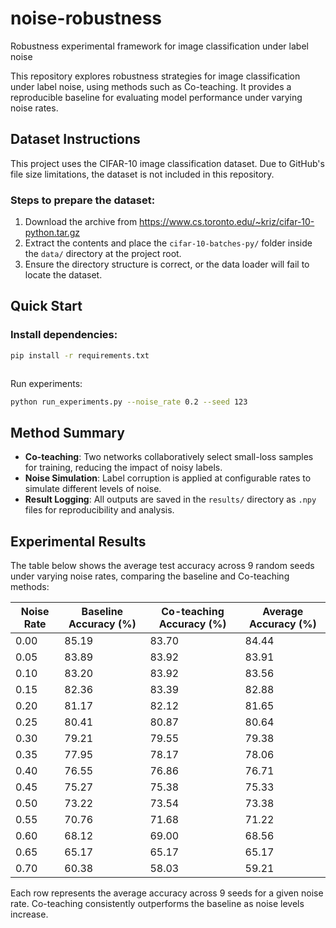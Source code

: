 # noise-robustness

Robustness experimental framework for image classification under label noise

This repository explores robustness strategies for image classification under label noise, using methods such as Co-teaching. It provides a reproducible baseline for evaluating model performance under varying noise rates.

## Dataset Instructions

This project uses the CIFAR-10 image classification dataset. Due to GitHub's file size limitations, the dataset is not included in this repository.

### Steps to prepare the dataset:

1. Download the archive from https://www.cs.toronto.edu/~kriz/cifar-10-python.tar.gz
2. Extract the contents and place the `cifar-10-batches-py/` folder inside the `data/` directory at the project root.
3. Ensure the directory structure is correct, or the data loader will fail to locate the dataset.

## Quick Start

### Install dependencies:
```bash
pip install -r requirements.txt



````
Run experiments:
```bash
python run_experiments.py --noise_rate 0.2 --seed 123
````

## Method Summary

- **Co-teaching**: Two networks collaboratively select small-loss samples for training, reducing the impact of noisy labels.
- **Noise Simulation**: Label corruption is applied at configurable rates to simulate different levels of noise.
- **Result Logging**: All outputs are saved in the `results/` directory as `.npy` files for reproducibility and analysis.

## Experimental Results

The table below shows the average test accuracy across 9 random seeds under varying noise rates, comparing the baseline and Co-teaching methods:

| Noise Rate | Baseline Accuracy (%) | Co-teaching Accuracy (%) | Average Accuracy (%) |
|------------|-----------------------|--------------------------|----------------------|
| 0.00       | 85.19                 | 83.70                    | 84.44                |
| 0.05       | 83.89                 | 83.92                    | 83.91                |
| 0.10       | 83.20                 | 83.92                    | 83.56                |
| 0.15       | 82.36                 | 83.39                    | 82.88                |
| 0.20       | 81.17                 | 82.12                    | 81.65                |
| 0.25       | 80.41                 | 80.87                    | 80.64                |
| 0.30       | 79.21                 | 79.55                    | 79.38                |
| 0.35       | 77.95                 | 78.17                    | 78.06                |
| 0.40       | 76.55                 | 76.86                    | 76.71                |
| 0.45       | 75.27                 | 75.38                    | 75.33                |
| 0.50       | 73.22                 | 73.54                    | 73.38                |
| 0.55       | 70.76                 | 71.68                    | 71.22                |
| 0.60       | 68.12                 | 69.00                    | 68.56                |
| 0.65       | 65.17                 | 65.17                    | 65.17                |
| 0.70       | 60.38                 | 58.03                    | 59.21                |

Each row represents the average accuracy across 9 seeds for a given noise rate. Co-teaching consistently outperforms the baseline as noise levels increase.
